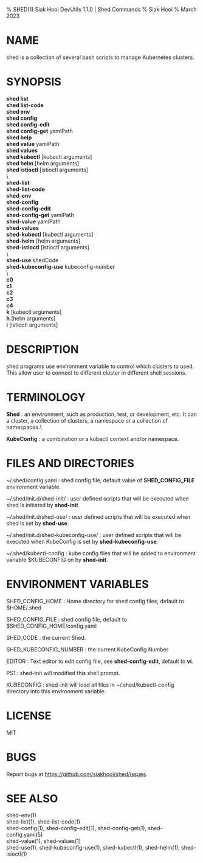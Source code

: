 % SHED(1) Siak Hooi DevUtils 1.1.0 | Shed Commands
% Siak Hooi
% March 2023

# NAME
shed is a collection of several bash scripts to manage Kubernetes clusters.

# SYNOPSIS
**shed list**\
**shed list-code**\
**shed env**\
**shed config**\
**shed config-edit**\
**shed config-get** yamlPath\
**shed help**\
**shed value** yamlPath\
**shed values**\
**shed kubectl** [kubectl arguments]\
**shed helm** [helm arguments]\
**shed istioctl** [istioctl arguments]\
\ \
**shed-list**\
**shed-list-code**\
**shed-env**\
**shed-config**\
**shed-config-edit**\
**shed-config-get** yamlPath\
**shed-value** yamlPath\
**shed-values**\
**shed-kubectl** [kubectl arguments]\
**shed-helm** [helm arguments]\
**shed-istioctl** [istioctl arguments]\
\ \
**shed-use** shedCode\
**shed-kubeconfig-use** kubeconfig-number\
\ \
**c0**\
**c1**\
**c2**\
**c3**\
**c4**\
**k**  [kubectl arguments]\
**h**  [helm arguments]\
**i** [istioctl arguments]

# DESCRIPTION
shed programs use environment variable to control which clusters to used. This allow user to connect to different cluster in different shell sessions.

# TERMINOLOGY
**Shed**
: an environment, such as production, test, or development, etc. It can a cluster, a collection of clusters, a namespace or a collection of namespaces.\

**KubeConfig**
: a combination or a kubectl context and/or namespace.


# FILES AND DIRECTORIES
~/.shed/config.yaml
: shed config file, default value of **SHED_CONFIG_FILE** environment variable.

~/.shed/init.d/shed-init/
: user defined scripts that will be executed when shed is initiated by **shed-init**

~/.shed/init.d/shed-use/
: user defined scripts that will be executed when shed is set by **shed-use**.

~/.shed/init.d/shed-kubeconfig-use/
: user defined scripts that will be executed when KubeConfig is set by **shed-kubeconfig-use**.

~/.shed/kubectl-config
: kube config files that will be added to environment variable $KUBECONFIG on by **shed-init**.

# ENVIRONMENT VARIABLES
SHED_CONFIG_HOME
: Home directory for shed config files, default to $HOME/.shed

SHED_CONFIG_FILE
: shed config file, default to $SHED_CONFIG_HOME/config.yaml

SHED_CODE
: the current Shed.

SHED_KUBECONFIG_NUMBER
: the current KubeConfig Number

EDITOR
: Text editor to edit config file, see **shed-config-edit**, default to **vi**.

PS1
: shed-init will modified this shell prompt.

KUBECONFIG
: shed-init will load all files in ~/.shed/kubectl-config directory into this environment variable.

# LICENSE
MIT

# BUGS
Report bugs at https://github.com/siakhooi/shed/issues.

# SEE ALSO
shed-env(1)\
shed-list(1), shed-list-code(1)\
shed-config(1), shed-config-edit(1), shed-config-get(1), shed-config.yaml(5)\
shed-value(1), shed-values(1)\
shed-use(1), shed-kubeconfig-use(1), shed-kubectl(1), shed-helm(1), shed-isioctl(1)
